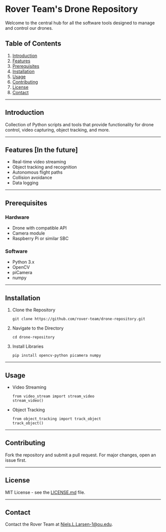 # Rover Team's Drone Repository

Welcome to the central hub for all the software tools designed to manage and control our drones.

## Table of Contents

1. [Introduction](#introduction)
2. [Features](#features)
3. [Prerequisites](#prerequisites)
4. [Installation](#installation)
5. [Usage](#usage)
6. [Contributing](#contributing)
7. [License](#license)
8. [Contact](#contact)

---

## Introduction

Collection of Python scripts and tools that provide functionality for drone control, video capturing, object tracking, and more.

---

## Features [In the future]

- Real-time video streaming
- Object tracking and recognition
- Autonomous flight paths
- Collision avoidance
- Data logging

---

## Prerequisites

### Hardware

- Drone with compatible API
- Camera module
- Raspberry Pi or similar SBC

### Software

- Python 3.x
- OpenCV
- piCamera
- numpy

---

## Installation

1. Clone the Repository
    ```
    git clone https://github.com/rover-team/drone-repository.git
    ```

2. Navigate to the Directory
    ```
    cd drone-repository
    ```

3. Install Libraries
    ```
    pip install opencv-python picamera numpy
    ```

---

## Usage

- Video Streaming
    ```
    from video_stream import stream_video
    stream_video()
    ```

- Object Tracking
    ```
    from object_tracking import track_object
    track_object()
    ```

---

## Contributing

Fork the repository and submit a pull request. For major changes, open an issue first.

---

## License

MIT License - see the [LICENSE.md](LICENSE) file.

---

## Contact

Contact the Rover Team at [Niels.L.Larsen-1@ou.edu](mailto:Niels.L.Larsen-1@ou.edu).
